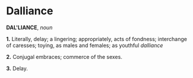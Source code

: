 # Dalliance

**DAL'LIANCE**, _noun_

**1.** Literally, delay; a lingering; appropriately, acts of fondness; interchange of caresses; toying, as males and females; as youthful _dalliance_

**2.** Conjugal embraces; commerce of the sexes.

**3.** Delay.